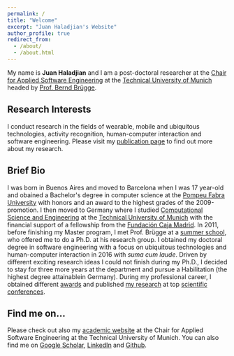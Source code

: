 ```yaml
---
permalink: /
title: "Welcome"
excerpt: "Juan Haladjian's Website"
author_profile: true
redirect_from: 
  - /about/
  - /about.html
---
```


My name is **Juan Haladjian** and I am a post-doctoral researcher at the [Chair for Applied Software Engineering](https://ase.in.tum.de/lehrstuhl_1/) at the [Technical University of Munich](http://www.tum.de/) headed by [Prof. Bernd Brügge](https://ase.in.tum.de/lehrstuhl_1/people/52-professor).

## Research Interests
I conduct research in the fields of wearable, mobile and ubiquitous technologies, activity recognition, human-computer interaction and software engineering. Please visit my [publication page](/publications) to find out more about my research. 

## Brief Bio
I was born in Buenos Aires and moved to Barcelona when I was 17 year-old and obained a Bachelor's degree in computer science at the [Pompeu Fabra University](www.upf.edu) with honors and an award to the highest grades of the 2009-promotion. I then moved to Germany where I studied [Computational Science and Engineering](https://www.in.tum.de/fuer-studierende/master-studiengaenge/computational-science-and-engineering/) at the [Technical University of Munich](http://www.tum.de/) with the financial support of a fellowship from the [Fundación Caja Madrid](https://www.fundacionmontemadrid.es/). In 2011, before finishing my Master program, I met Prof. Brügge at a [summer school](https://www.ferienakademie.de/en/home-2/), who offered me to do a Ph.D. at his research group. I obtained my doctoral degree in software engineering with a focus on ubiquitous technologies and human-computer interaction in 2016 with *suma cum laude*. Driven by different exciting research ideas I could not finish during my Ph.D., I decided to stay for three more years at the department and pursue a Habilitation (the highest degree attainablein Germany). During my professional career, I obtained different [awards](/cv) and published [my research](/publications) at top [scientific conferences](/talks).

## Find me on…
Please check out also my [academic website](https://ase.in.tum.de/lehrstuhl_1/index.php/people/393-juan-haladjian) at the Chair for Applied Software Engineering at the Technical University of Munich. You can also find me on [Google Scholar](https://scholar.google.de/citations?user=JHgSzRoAAAAJ&hl=en), [LinkedIn](https://www.linkedin.com/in/juan-haladjian-b3a45141/) and [Github](https://github.com/avenix).

